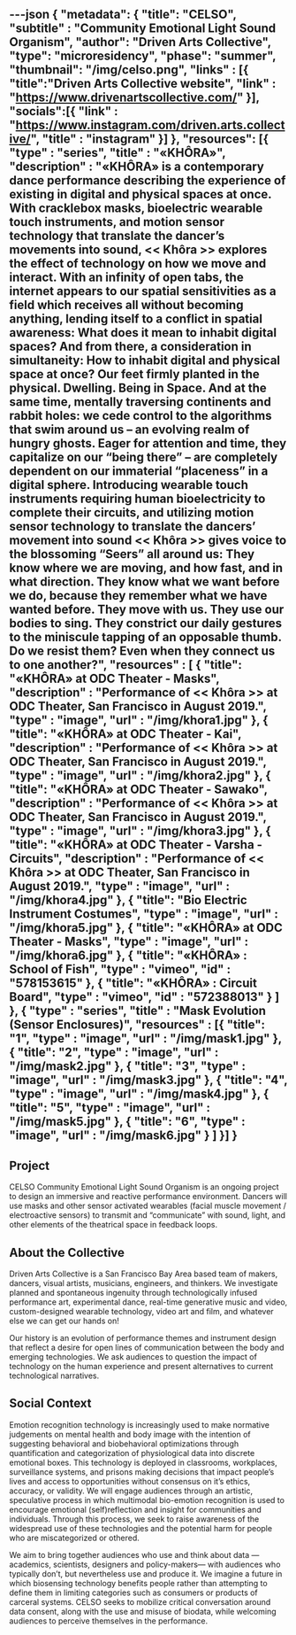 ---json
{
"metadata": {
  "title": "CELSO",
  "subtitle" : "Community Emotional Light Sound Organism",
  "author": "Driven Arts Collective",
  "type": "microresidency",
  "phase": "summer",
  "thumbnail": "/img/celso.png",
  "links" : [{
    "title":"Driven Arts Collective website",
    "link" : "https://www.drivenartscollective.com/"
  }],
  "socials":[{
    "link" : "https://www.instagram.com/driven.arts.collective/",
    "title" : "instagram"  }]
  },
"resources": [{
  "type" : "series",
  "title" : "«KHÔRA»",
  "description" : "«KHÔRA» is a contemporary dance performance describing the experience of existing in digital and physical spaces at once. With cracklebox masks, bioelectric wearable touch instruments, and motion sensor technology that translate the dancer’s movements into sound, << Khôra >> explores the effect of technology on how we move and interact. With an infinity of open tabs, the internet appears to our spatial sensitivities as a field which receives all without becoming anything, lending itself to a conflict in spatial awareness: What does it mean to inhabit digital spaces? And from there, a consideration in simultaneity: How to inhabit digital and physical space at once? Our feet firmly planted in the physical. Dwelling. Being in Space. And at the same time, mentally traversing continents and rabbit holes: we cede control to the algorithms that swim around us – an evolving realm of hungry ghosts. Eager for attention and time, they capitalize on our “being there” – are completely dependent on our immaterial “placeness” in a digital sphere. Introducing wearable touch instruments requiring human bioelectricity to complete their circuits, and utilizing motion sensor technology to translate the dancers’ movement into sound << Khôra >> gives voice to the blossoming “Seers” all around us: They know where we are moving, and how fast, and in what direction. They know what we want before we do, because they remember what we have wanted before. They move with us. They use our bodies to sing. They constrict our daily gestures to the miniscule tapping of an opposable thumb. Do we resist them? Even when they connect us to one another?",
 "resources" : [
  {
  "title": "«KHÔRA» at ODC Theater - Masks",
  "description" : "Performance of << Khôra >> at ODC Theater, San Francisco in August 2019.",
  "type" : "image",
  "url" : "/img/khora1.jpg"
  }, {
  "title": "«KHÔRA» at ODC Theater - Kai",
   "description" : "Performance of << Khôra >> at ODC Theater, San Francisco in August 2019.",
  "type" : "image",
  "url" : "/img/khora2.jpg"
  }, {
  "title": "«KHÔRA» at ODC Theater - Sawako",
   "description" : "Performance of << Khôra >> at ODC Theater, San Francisco in August 2019.",
  "type" : "image",
  "url" : "/img/khora3.jpg"
  }, {
  "title": "«KHÔRA» at ODC Theater - Varsha - Circuits",
   "description" : "Performance of << Khôra >> at ODC Theater, San Francisco in August 2019.",
  "type" : "image",
  "url" : "/img/khora4.jpg"
  }, {
  "title": "Bio Electric Instrument Costumes",
  "type" : "image",
  "url" : "/img/khora5.jpg"
  }, {
  "title": "«KHÔRA» at ODC Theater - Masks",
  "type" : "image",
  "url" : "/img/khora6.jpg"
  },
  {
  "title": "«KHÔRA» : School of Fish",
  "type" : "vimeo",
  "id" : "578153615"
  },
  {
  "title": "«KHÔRA» : Circuit Board",
  "type" : "vimeo",
  "id" : "572388013"
  }
  ]
 },
 {
  "type" : "series",
  "title" : "Mask Evolution (Sensor Enclosures)",
 "resources" : [{
  "title": "1",
  "type" : "image",
  "url" : "/img/mask1.jpg"
  },
  {
  "title": "2",
  "type" : "image",
  "url" : "/img/mask2.jpg"
  }, {
  "title": "3",
  "type" : "image",
  "url" : "/img/mask3.jpg"
  }, {
  "title": "4",
  "type" : "image",
  "url" : "/img/mask4.jpg"
  }, {
  "title": "5",
  "type" : "image",
  "url" : "/img/mask5.jpg"
  }, {
  "title": "6",
  "type" : "image",
  "url" : "/img/mask6.jpg"
  }
  ]
 }]
}
---

## Project

CELSO Community Emotional Light Sound Organism is an ongoing project to design an immersive and reactive performance environment. Dancers will use masks and other sensor activated wearables (facial muscle movement / electroactive sensors) to transmit and “communicate” with sound, light, and other elements of the theatrical space in feedback loops.

## About the Collective

Driven Arts Collective is a San Francisco Bay Area based team of makers, dancers, visual artists, musicians, engineers, and thinkers. We investigate planned and spontaneous ingenuity through technologically infused performance art, experimental dance, real-time generative music and video, custom-designed wearable technology, video art and film, and whatever else we can get our hands on!

Our history is an evolution of performance themes and instrument design that reflect a desire for open lines of communication between the body and emerging technologies. We ask audiences to question the impact of technology on the human experience and present alternatives to current technological narratives.

## Social Context

Emotion recognition technology is increasingly used to make normative judgements on mental health and body image with the intention of suggesting behavioral and biobehavioral optimizations through quantification and categorization of physiological data into discrete emotional boxes. This technology is deployed in classrooms, workplaces, surveillance systems, and prisons making decisions that impact people’s lives and access to opportunities without consensus on it’s ethics, accuracy, or validity. We will engage audiences through an artistic, speculative process in which multimodal bio-emotion recognition is used to encourage emotional (self)reflection and insight for communities and individuals. Through this process, we seek to raise awareness of the widespread use of these technologies and the potential harm for people who are miscategorized or othered.

We aim to bring together audiences who use and think about data —academics, scientists, designers and policy-makers— with audiences who typically don’t, but nevertheless use and produce it. We imagine a future in which biosensing technology benefits people rather than attempting to define them in limiting categories such as consumers or products of carceral systems. CELSO seeks to mobilize critical conversation around data consent, along with the use and misuse of biodata, while welcoming audiences to perceive themselves in the performance.
